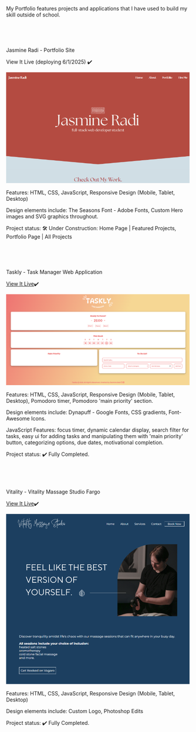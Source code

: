 My Portfolio features projects and applications that I have used to build my skill outside of school. 

<br>
<br>
<br>


Jasmine Radi - Portfolio Site

View It Live (deploying 6/1/2025) ✔️

<img src="portfolio.png" width="500px" height="auto">

Features: HTML, CSS, JavaScript, Responsive Design (Mobile, Tablet, Desktop)

Design elements include: The Seasons Font - Adobe Fonts, Custom Hero images and SVG graphics throughout.

Project status: 🛠️ Under Construction: Home Page | Featured Projects, Portfolio Page | All Projects

<br>
<br>
<br>


Taskly - Task Manager Web Application

<a href="https://tasklythetaskmanager.netlify.app">View It Live</a>✔️

<img src="taskly.png" width="500px" height="auto">

Features: HTML, CSS, JavaScript, Responsive Design (Mobile, Tablet, Desktop), Pomodoro timer, Pomodoro 'main priority' section.

Design elements include: Dynapuff - Google Fonts, CSS gradients, Font-Awesome Icons.

JavaScript Features: focus timer, dynamic calendar display, search filter for tasks, easy ui for adding tasks and manipulating them with 'main priority' button, categorizing options, due dates, motivational completion.

Project status: ✔️ Fully Completed.


<br>
<br>
<br>


Vitality - Vitality Massage Studio Fargo

<a href="https://vitalitymassagefargo.com">View It Live</a>✔️

<img src="vitalitypng.png" width="500px" height="auto">

Features: HTML, CSS, JavaScript, Responsive Design (Mobile, Tablet, Desktop)

Design elements include: Custom Logo, Photoshop Edits

Project status: ✔️ Fully Completed.





